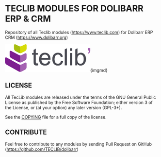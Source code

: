 # TECLIB MODULES FOR DOLIBARR ERP & CRM

Repository of all Teclib modules (https://www.teclib.com) for Dolibarr ERP CRM (https://www.dolibarr.org)


![TecLib Logo](logo_teclib.png?raw=true "Logo TecLib"){imgmd}



## LICENSE

All TecLib modules are released under the terms of the GNU General Public License as published by the Free Software Foundation; either version 3 of the License, or (at your option) any later version (GPL-3+).

See the [COPYING](https://github.com/Dolibarr/dolibarr/blob/develop/COPYING) file for a full copy of the license.



## CONTRIBUTE

Feel free to contribute to any modules by sending Pull Request on GitHub (https://github.com/TECLIB/dolibarr)




